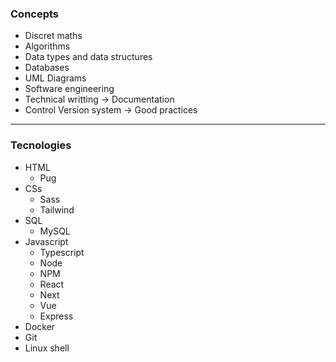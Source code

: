 ### Concepts

- Discret maths
- Algorithms
- Data types and data structures
- Databases
- UML Diagrams
- Software engineering
- Technical writting -> Documentation
- Control Version system -> Good practices

***

### Tecnologies

- HTML
  - Pug
- CSs
  - Sass
  - Tailwind
- SQL
  - MySQL
- Javascript
  - Typescript
  - Node
  - NPM
  - React
  - Next
  - Vue
  - Express
- Docker
- Git
- Linux shell
